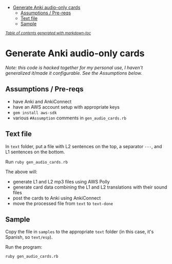 - [Generate Anki audio-only cards](#generate-anki-audio-only-cards)
  * [Assumptions / Pre-reqs](#assumptions---pre-reqs)
  * [Text file](#text-file)
  * [Sample](#sample-1)

<small><i><a href='http://ecotrust-canada.github.io/markdown-toc/'>Table of contents generated with markdown-toc</a></i></small>


# Generate Anki audio-only cards

_Note: this code is hacked together for my personal use, I haven't generalized it/made it configurable.  See the Assumptions below._

## Assumptions / Pre-reqs

* have Anki and AnkiConnect
* have an AWS account setup with appropriate keys
* `gem install aws-sdk`
* various `#Assumption` comments in `gen_audio_cards.rb`

## Text file

In `text` folder, put a file with L2 sentences on the top, a separator `---`, and L1 sentences on the bottom.

Run `ruby gen_audio_cards.rb`

The above will:

* generate L1 and L2 mp3 files using AWS Polly
* generate card data combining the L1 and L2 translations with their sound files
* post the cards to Anki using AnkiConnect
* move the processed file from `text` to `text-done`

## Sample

Copy the file in `samples` to the appropriate `text` folder (in this case, it's Spanish, so `text/esp`).

Run the program:

```
ruby gen_audio_cards.rb
```